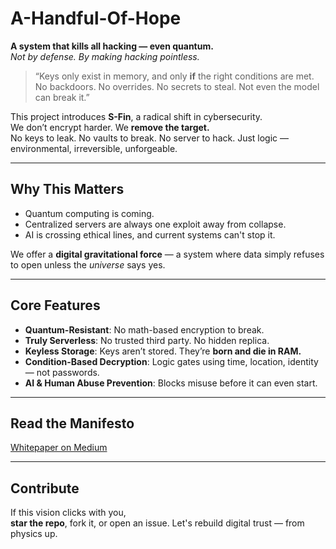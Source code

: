 # A-Handful-Of-Hope

**A system that kills all hacking — even quantum.**  
*Not by defense. By making hacking pointless.*

> “Keys only exist in memory, and only **if** the right conditions are met.  
> No backdoors. No overrides. No secrets to steal. Not even the model can break it.”

This project introduces **S-Fin**, a radical shift in cybersecurity.  
We don’t encrypt harder. We **remove the target.**  
No keys to leak. No vaults to break. No server to hack. Just logic — environmental, irreversible, unforgeable.

---

## Why This Matters

- Quantum computing is coming.  
- Centralized servers are always one exploit away from collapse.  
- AI is crossing ethical lines, and current systems can't stop it.  

We offer a **digital gravitational force** — a system where data simply refuses to open unless the *universe* says yes.

---

## Core Features

- **Quantum-Resistant**: No math-based encryption to break.
- **Truly Serverless**: No trusted third party. No hidden replica.
- **Keyless Storage**: Keys aren’t stored. They’re **born and die in RAM.**
- **Condition-Based Decryption**: Logic gates using time, location, identity — not passwords.
- **AI & Human Abuse Prevention**: Blocks misuse before it can even start.

---

## Read the Manifesto  
[Whitepaper on Medium](https://medium.com/@leeahandfulofhope/a-system-that-neutralizes-all-hacking-even-quantum-edf0700ea9d3)

---

## Contribute

If this vision clicks with you,  
**star the repo**, fork it, or open an issue. Let's rebuild digital trust — from physics up.
